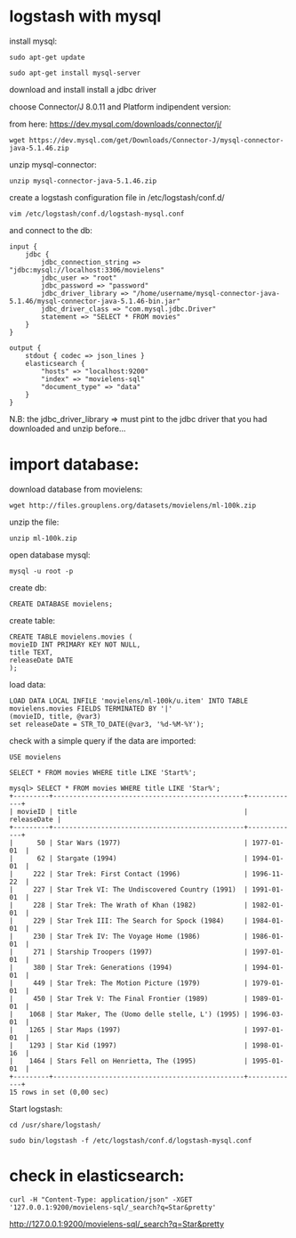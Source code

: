 # logstash with mysql

install mysql:
```
sudo apt-get update

sudo apt-get install mysql-server
```

download and install install a jdbc driver

choose Connector/J 8.0.11
and Platform indipendent version:

from here:
https://dev.mysql.com/downloads/connector/j/

```
wget https://dev.mysql.com/get/Downloads/Connector-J/mysql-connector-java-5.1.46.zip
```

unzip mysql-connector:
```
unzip mysql-connector-java-5.1.46.zip
```

create a logstash configuration file in /etc/logstash/conf.d/
```
vim /etc/logstash/conf.d/logstash-mysql.conf
```
and connect to the db:
```
input {
	jdbc {
		jdbc_connection_string => "jdbc:mysql://localhost:3306/movielens"
		jdbc_user => "root"
		jdbc_password => "password"
		jdbc_driver_library => "/home/username/mysql-connector-java-5.1.46/mysql-connector-java-5.1.46-bin.jar"
		jdbc_driver_class => "com.mysql.jdbc.Driver"
		statement => "SELECT * FROM movies"
	}
}

output {
	stdout { codec => json_lines }
	elasticsearch {
		"hosts" => "localhost:9200"
		"index" => "movielens-sql"
		"document_type" => "data" 
	}
}
```
N.B: the jdbc_driver_library => must pint to the jdbc driver that you had downloaded and unzip before...

# import database:
download database from movielens:
```
wget http://files.grouplens.org/datasets/movielens/ml-100k.zip
```

unzip the file:
```
unzip ml-100k.zip
```

open database mysql:
```
mysql -u root -p 
```
create db:
```
CREATE DATABASE movielens;
```
create table:
```
CREATE TABLE movielens.movies (
movieID INT PRIMARY KEY NOT NULL,
title TEXT,
releaseDate DATE
);
```

load data:
```
LOAD DATA LOCAL INFILE 'movielens/ml-100k/u.item' INTO TABLE movielens.movies FIELDS TERMINATED BY '|'
(movieID, title, @var3)
set releaseDate = STR_TO_DATE(@var3, '%d-%M-%Y');
```

check with a simple query if the data are imported:
```
USE movielens
```

```
SELECT * FROM movies WHERE title LIKE 'Start%';
```

```
mysql> SELECT * FROM movies WHERE title LIKE 'Star%';
+---------+------------------------------------------------+-------------+
| movieID | title                                          | releaseDate |
+---------+------------------------------------------------+-------------+
|      50 | Star Wars (1977)                               | 1977-01-01  |
|      62 | Stargate (1994)                                | 1994-01-01  |
|     222 | Star Trek: First Contact (1996)                | 1996-11-22  |
|     227 | Star Trek VI: The Undiscovered Country (1991)  | 1991-01-01  |
|     228 | Star Trek: The Wrath of Khan (1982)            | 1982-01-01  |
|     229 | Star Trek III: The Search for Spock (1984)     | 1984-01-01  |
|     230 | Star Trek IV: The Voyage Home (1986)           | 1986-01-01  |
|     271 | Starship Troopers (1997)                       | 1997-01-01  |
|     380 | Star Trek: Generations (1994)                  | 1994-01-01  |
|     449 | Star Trek: The Motion Picture (1979)           | 1979-01-01  |
|     450 | Star Trek V: The Final Frontier (1989)         | 1989-01-01  |
|    1068 | Star Maker, The (Uomo delle stelle, L') (1995) | 1996-03-01  |
|    1265 | Star Maps (1997)                               | 1997-01-01  |
|    1293 | Star Kid (1997)                                | 1998-01-16  |
|    1464 | Stars Fell on Henrietta, The (1995)            | 1995-01-01  |
+---------+------------------------------------------------+-------------+
15 rows in set (0,00 sec)

```

Start logstash:
```
cd /usr/share/logstash/
```

```
sudo bin/logstash -f /etc/logstash/conf.d/logstash-mysql.conf
```

# check in elasticsearch:
```
curl -H "Content-Type: application/json" -XGET  '127.0.0.1:9200/movielens-sql/_search?q=Star&pretty'
```
http://127.0.0.1:9200/movielens-sql/_search?q=Star&pretty
